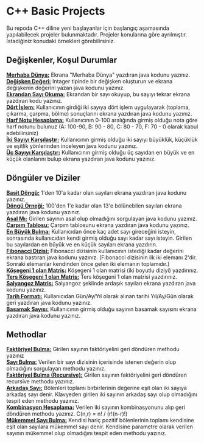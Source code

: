 # C++ Basic Projects
Bu repoda C++ diline yeni başlayanlar için başlangıç aşamasında yapılabilecek projeler bulunmaktadır. Projeler konularına göre ayrılmıştır. İstadiğiniz konudaki örnekleri görebilirsiniz.  

## Değişkenler, Koşul Durumlar

**[Merhaba Dünya:](https://github.com/x0Deniz/java-basic-projects/blob/main/MerhabaDunya.java)** Ekrana "Merhaba Dünya" yazdıran java kodunu yazınız.  
**[Değişken Değeri:](https://github.com/x0Deniz/java-basic-projects/blob/main/DegiskenDegeri.java)** Intager tipinde bir değişken oluşturun ve ekrana değişkenin değerini yazan java kodunu yazınız.  
**[Ekrandan Sayı Okuma:](https://github.com/x0Deniz/java-basic-projects/blob/main/EkrandanSayiOku.java)** Ekrandan bir sayı okuyup, bu sayıyı tekrar ekrana yazdıran kodu yazınız.  
**[Dört İşlem:](https://github.com/x0Deniz/java-basic-projects/blob/main/DortIslem.java)** Kullanıcının girdiği iki sayıya dört işlem uygulayarak (toplama, çıkarma, çarpma, bölme) sonuçlarını ekrana yazdıran java kodunu yazınız.  
**[Harf Notu Hesaplama:](https://github.com/x0Deniz/java-basic-projects/blob/main/HarfNotu.java)** Kullanıcının 0-100 aralığında girmiş olduğu nota göre harf notunu bulunuz (A: 100-90, B: 90 - 80, C: 80 - 70, F: 70 - 0 olarak kabul edebilirsiniz)  
**[İki Sayıyı Karşılaştır:](https://github.com/x0Deniz/java-basic-projects/blob/main/IkiSayiKarsilastir.java)** Kullanıcının girmiş olduğu iki sayıyı büyüklük, küçüklük ve eşitlik yönlerinden inceleyen java kodunu yazınız.  
**[Üç Sayıyı Karşılaştır:](https://github.com/x0Deniz/java-basic-projects/blob/main/UcSayiEnBuyuk.java)** Kullanıcının girmiş olduğu üç sayıdan en büyük ve en küçük olanlarını bulup ekrana yazdıran java kodunu yazınız.  
## Döngüler ve Diziler
**[Basit Döngü:](https://github.com/x0Deniz/java-basic-projects/blob/main/BasitDongu.java)** 1'den 10'a kadar olan sayıları ekrana yazdıran java kodunu yazınız.  
**[Döngü Örneği:](https://github.com/x0Deniz/java-basic-projects/blob/main/DonguOrnegi.java)** 100'den 1'e kadar olan 13'e bölünebilen sayıları ekrana yazdıran java kodunu yazınız.  
**[Asal Mı:](https://github.com/x0Deniz/java-basic-projects/blob/main/Asalmi.java)** Girilen sayının asal olup olmadığını sorgulayan java kodunu yazınız.  
**[Çarpım Tablosu:](https://github.com/x0Deniz/java-basic-projects/blob/main/CarpimTablosu.java)** Çarpım tablosunu ekrana yazdıran java kodunu yazınız.  
**[En Büyük Bulma:](https://github.com/x0Deniz/java-basic-projects/blob/main/EnBuyukBulma.java)** Kullanıcıdan önce kaç adet sayı gireceğini isteyin, sonrasında kullanıcıdan kendi girmiş olduğu sayı kadar sayı isteyin. Girilen bu sayılardan en büyük ve en küçük sayıları ekrana yazdırın.  
**[Fibonacci Dizisi:](https://github.com/x0Deniz/java-basic-projects/blob/main/Fibonacci.java)** Fibonacci dizisinin kullanıcının istediği kadar değerini ekrana bastıran java kodunu yazınız. (Fibonacci dizisinin ilk iki elemanı 2'dir. Sonraki elemanlar kendinden önce gelen iki elemanın toplamıdır.)  
**[Köşegeni 1 olan Matris:](https://github.com/x0Deniz/java-basic-projects/blob/main/Kosegenibir.java)** Köşegeni 1 olan matrisi (iki boyutlu diziyi) yazdırınız.  
**[Ters Köşegeni 1 olan Matris:](https://github.com/x0Deniz/java-basic-projects/blob/main/TersKosegen.java)** Ters köşegeni 1 olan matrisi yazdırınız.  
**[Salyangoz Matris:](https://github.com/x0Deniz/java-basic-projects/blob/main/Salyangoz.java)** Salyangoz şeklinde ardaşık sayıları ekrana yazdıran java kodunu yazınız.  
**[Tarih Formatı:](https://github.com/x0Deniz/java-basic-projects/blob/main/TarihFormati.java)** Kullanıcıdan Gün/Ay/Yıl olarak alınan tarihi Yıl/Ay/Gün olarak geri yazdıran java kodunu yazınız.  
**[Basamak Sayısı:](https://github.com/bugresearch/java-basic-projects/blob/main/BasamakSayisi.java)** Kullanıcının girmiş olduğu sayının basamak sayısını ekrana yazdıran java kodunu yazınız.
## Methodlar
**[Faktöriyel Bulma:](https://github.com/x0Deniz/java-basic-projects/blob/main/Faktoriyel.java)** Girilen sayının faktöriyelini geri döndüren methodu yazınız  
**[Sayı Bulma:](https://github.com/x0Deniz/java-basic-projects/blob/main/SayiBulma.java)** Verilen bir sayı dizisinin içerisinde istenen değerin olup olmadığını sorgulayan methodu yazınız.  
**[Faktöriyel Bulma (Recursive):](https://github.com/x0Deniz/java-basic-projects/blob/main/FaktoriyelRecursive.java)** Girilen sayının faktöriyelini geri döndüren recursive methodu yazınız.  
**[Arkadaş Sayı:](https://github.com/x0Deniz/java-basic-projects/blob/main/ArkadasSayi.java)** Bölenleri toplamı birbirlerinin değerine eşit olan iki sayıya arkadaş sayı denir. Klavyeden girilen iki sayının arkadaş sayı olup olmadığını tespit eden methodu yazınız.  
**[Kombinasyon Hesaplama:](https://github.com/x0Deniz/java-basic-projects/blob/main/Kombinasyon.java)** Verilen iki sayının kombinasyonunu alıp geri döndüren methodu yazınız. C(n,r) = n! / (r!(n-r)!)  
**[Mükemmel Sayı Bulma:](https://github.com/x0Deniz/java-basic-projects/blob/main/MukemmelSayi.java)** Kendisi hariç pozitif bölenlerinin toplamı kendisine eşit olan sayılara mükemmel sayı denir. Kendisine parametre olarak verilen sayının mükemmel olup olmadığını tespit eden methodu yazınız.  
